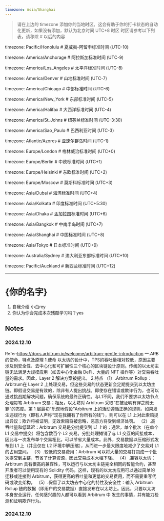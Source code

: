 ```yaml
---
timezone: Asia/Shanghai
---
```


> 请在上边的 timezone 添加你的当地时区，这会有助于你的打卡状态的自动化更新，如果没有添加，默认为北京时间 UTC+8 时区
> 时区请参考以下列表，请移除 # 以后的内容

timezone: Pacific/Honolulu # 夏威夷-阿留申标准时间 (UTC-10)

timezone: America/Anchorage # 阿拉斯加标准时间 (UTC-9)

timezone: America/Los_Angeles # 太平洋标准时间 (UTC-8)

timezone: America/Denver # 山地标准时间 (UTC-7)

timezone: America/Chicago # 中部标准时间 (UTC-6)

timezone: America/New_York # 东部标准时间 (UTC-5)

timezone: America/Halifax # 大西洋标准时间 (UTC-4)

timezone: America/St_Johns # 纽芬兰标准时间 (UTC-3:30)

timezone: America/Sao_Paulo # 巴西利亚时间 (UTC-3)

timezone: Atlantic/Azores # 亚速尔群岛时间 (UTC-1)

timezone: Europe/London # 格林威治标准时间 (UTC+0)

timezone: Europe/Berlin # 中欧标准时间 (UTC+1)

timezone: Europe/Helsinki # 东欧标准时间 (UTC+2)

timezone: Europe/Moscow # 莫斯科标准时间 (UTC+3)

timezone: Asia/Dubai # 海湾标准时间 (UTC+4)

timezone: Asia/Kolkata # 印度标准时间 (UTC+5:30)

timezone: Asia/Dhaka # 孟加拉国标准时间 (UTC+6)

timezone: Asia/Bangkok # 中南半岛时间 (UTC+7)

timezone: Asia/Shanghai # 中国标准时间 (UTC+8)

timezone: Asia/Tokyo # 日本标准时间 (UTC+9)

timezone: Australia/Sydney # 澳大利亚东部标准时间 (UTC+10)

timezone: Pacific/Auckland # 新西兰标准时间 (UTC+12)

---

# {你的名字}

1. 自我介绍 小白rey
2. 你认为你会完成本次残酷学习吗？yes

## Notes

<!-- Content_START -->

### 2024.12.10
Refer:https://docs.arbitrum.io/welcome/arbitrum-gentle-introduction
一.ARB的使命，特点及原理
1.使命
  以太坊的设计中，TPS的吞吐量相对较低，原因主要涉及到安全性、去中心化和可扩展性三个核心的区块链设计原则。传统的以太坊主链无法满足大规模应用（如去中心化金融 DeFi、大量的 NFT 操作等）对交易吞吐量的需求。因此，Layer 2 解决方案被提出。
2.特点
  （1）.Arbitrum Rollup：Arbitrum在 Layer 2 上处理交易，但这些交易的状态更新会定期提交到以太坊主链。即假设交易是有效的，除非有人提出挑战。即使存在错误或欺诈行为，也可以通过挑战期解决问题，确保系统的最终正确性。与L1不同，我们不要求以太坊节点处理每笔 Arbitrum 交易；相反，以太坊对 Arbitrum 采取“在被证明有罪之前无罪”的态度。第 1 层最初“乐观地假设”Arbitrum 上的活动遵循正确的规则。如果发生违规行为（即有人声称“现在我拥有了你所有的钱”），则可以在 L1 上对此索赔提出异议；欺诈将被证明，无效索赔将被忽略，恶意方将受到经济处罚。
  （2）.高吞吐量和低延迟：Arbitrum 交易是分批提交到 L1 上的；通常，单个批次（在单个 L1 交易中提交）将包含数百个 L2 交易。分批处理摊销了与 L1 交互的间接成本，因此与一次发布单个交易相比，可以节省大量成本。此外，交易数据以压缩形式发布到 L1 上（并且仅在 L2 环境中解压缩），从而进一步最大限度地减少了交易对 L1 的占用空间。
  （3）.较低的交易费用：Arbitrum 可以将大量的交易打包成一个批次提交到主链，节省了计算资源，因此交易成本大幅下降。
  （4）.兼容以太坊：Arbitrum 具有很高的兼容性，可以运行与以太坊主链完全相同的智能合约，甚至开发者可以使用现有的 Solidity 代码。这样，现有的以太坊应用可以通过简单的迁移或连接到 Arbitrum，获得更高的吞吐量和更低的交易费用，而不需要重写代码或改变架构。
  （5）.保留了以太坊去中心化的特性及安全性：输入 Arbitrum Rollup 链的数据（即用户的交易数据）直接发布在以太坊上。因此，只要以太坊本身安全运行，任何感兴趣的人都可以看到 Arbitrum 中 发生的事情，并有能力检测和证明欺诈行为。

### 2024.12.10

<!-- Content_END -->
